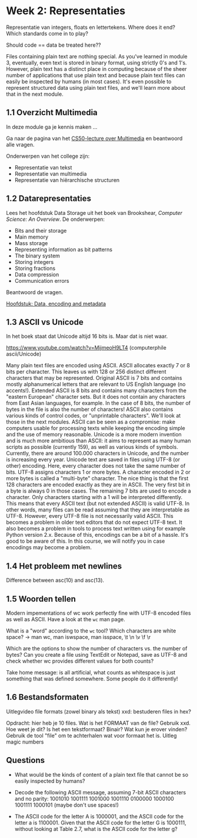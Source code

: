# Week 2: Representaties

Representatie van integers, floats en lettertekens. Where does it end? Which standards come in to play?

Should code == data be treated here??

Files containing plain text are nothing special. As you've learned in module 3, eventually, even text is stored in binary format, using strictly 0's and 1's.
However, plain text has a distinct place in computing because of the sheer number of applications that use plain text and because plain text files can easily be inspected by humans (in most cases). It's even possible to represent structured data using plain text files, and we'll learn more about that in the next module.

## 1.1 Overzicht Multimedia

In deze module ga je kennis maken ...

Ga naar de pagina van het [CS50-lecture over Multimedia](/cs50t/multimedia) en beantwoord alle vragen.

Onderwerpen van het college zijn:

- Representatie van tekst
- Representatie van multimedia
- Representatie van hiërarchische structuren

## 1.2 Datarepresentaties

Lees het hoofdstuk Data Storage uit het boek van Brookshear, *Computer Science: An Overview*. De onderwerpen:

- Bits and their storage
- Main memory
- Mass storage
- Representing information as bit patterns
- The binary system
- Storing integers
- Storing fractions
- Data compression
- Communication errors

Beantwoord de vragen.

[Hoofdstuk: Data, encoding and metadata](https://faculty.washington.edu/ajko/books/foundations-of-information/data)

## 1.3 ASCII vs Unicode

In het boek staat dat Unicode altijd 16 bits is. Maar dat is niet waar.

<https://www.youtube.com/watch?v=MijmeoH9LT4> (computerphile ascii/Unicode)

Many plain text files are encoded using ASCII. ASCII allocates exactly 7 or 8 bits per character.  This leaves us with 128 or 256 distinct different characters that may be represented.
Original ASCII is 7 bits and contains mostly alphanumerical letters that are relevant to US English language (no accents!). 
Extended ASCII is 8 bits and contains many characters from the "eastern European" character sets. But it does not contain any characters from East Asian languages, for example.
In the case of 8 bits, the number of bytes in the file is also the number of characters!
ASCII also contains various kinds of control codes, or "unprintable characters". We'll look at those in the next modules.
ASCII can be seen as a compromise: make computers usable for processing texts while keeping the encoding simple and the use of memory reasonable. Unicode is a more modern invention and is much more ambitious than ASCII: it aims to represent as many human scripts as possible (currently 159), as well as various kinds of symbols. Currently, there are around 100.000 characters in Unicode, and the number is increasing every year.
Unicode text are saved in files using UTF-8 (or other) encoding. Here, every character does not take the same number of bits. UTF-8 assigns characters 1 or more bytes. A character encoded in 2 or more bytes is called a "multi-byte" character.
The nice thing is that the first 128 characters are encoded exactly as they are in ASCII. The very first bit in a byte is always 0 in those cases. The remaining 7 bits are used to encode a character. Only characters starting with a 1 will be interpreted differently. This means that every ASCII text (but not extended ASCII) is valid UTF-8. In other words, many files can be read assuming that they are interpretable as UTF-8.
However, every UTF-8 file is not necessarily valid ASCII. This becomes a problem in older text editors that do not expect UTF-8 text. It also becomes a problem in tools to process text written using for example Python version 2.x.
Because of this, encodings can be a bit of a hassle. It's good to be aware of this. In this course, we will notify you in case encodings may become a problem.

## 1.4 Het probleem met newlines

Difference between asc(10) and asc(13).

## 1.5 Woorden tellen

Modern impementations of wc work perfectly fine with UTF-8 encoded files as well as ASCII. Have a look at the `wc` man page.

What is a "word" according to the `wc` tool? Which characters are white space? -> man wc, man iswspace, man isspace, \t \n \v \f \r

Which are the options to show the number of characters vs. the number of bytes? Can you create a file using TextEdit or Notepad, save as UTF-8 and check whether wc provides different values for both counts?

Take home message: is all artificial, what counts as whitespace is just something that was defined somewhere. Some people do it differently!

## 1.6 Bestandsformaten

Uitlegvideo file formats (zowel binary als tekst)
xxd: bestuderen files in hex?
 
Opdracht: hier heb je 10 files. Wat is het FORMAAT van de file? Gebruik xxd. Hoe weet je dit? Is het een tekstformaat? Binair? Wat kun je erover vinden?
Gebruik de tool "file" om te achterhalen wat voor formaat het is.
Uitleg magic numbers



## Questions

- What would be the kinds of content of a plain text file that cannot be so easily inspected by humans?

- Decode the following ASCII message, assuming 7-bit ASCII characters and no parity: 1001010 1001111 1001000 1001110 0100000 1000100 1001111 1000101 (maybe don't use spaces!)

- The ASCII code for the letter A is 1000001, and the ASCII code for the letter a is 1100001. Given that the ASCII code for the letter G is 1000111, without looking at Table 2.7, what is the ASCII code for the letter g?
